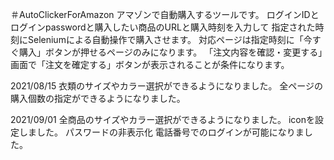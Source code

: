 ＃AutoClickerForAmazon
アマゾンで自動購入するツールです。
ログインIDとログインpasswordと購入したい商品のURLと購入時刻を入力して
指定された時刻にSeleniumによる自動操作で購入させます。
対応ページは指定時刻に「今すぐ購入」ボタンが押せるページのみになります。
「注文内容を確認・変更する」画面で「注文を確定する」ボタンが表示されることが条件になります。

2021/08/15
衣類のサイズやカラー選択ができるようになりました。
全ページの購入個数の指定ができるようになりました。

2021/09/01
全商品のサイズやカラー選択ができるようになりました。
iconを設定しました。
パスワードの非表示化
電話番号でのログインが可能になりました。
